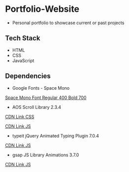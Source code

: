 # Portfolio-Website

- Personal portfolio to showcase current or past projects

## Tech Stack

- HTML
- CSS
- JavaScript

## Dependencies

- Google Fonts - Space Mono

[Space Mono Font Regular 400 Bold 700](https://fonts.google.com/specimen/Space+Mono#standard-styles)

- AOS Scroll Library 2.3.4

[CDN Link CSS](https://cdnjs.cloudflare.com/ajax/libs/aos/2.3.4/aos.css)

[CDN Link JS](https://cdnjs.cloudflare.com/ajax/libs/aos/2.3.4/aos.js)

- typeit jQuery Animated Typing Plugin 7.0.4

[CDN Link JS](https://cdnjs.cloudflare.com/ajax/libs/typeit/7.0.4/typeit.min.js)

- gsap JS Library Animations 3.7.0

[CDN Link JS](https://cdnjs.cloudflare.com/ajax/libs/gsap/3.7.0/gsap.min.js)
